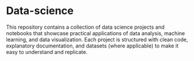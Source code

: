 # Data-science
This repository contains a collection of data science projects and notebooks that showcase practical applications of data analysis, machine learning, and data visualization. Each project is structured with clean code, explanatory documentation, and datasets (where applicable) to make it easy to understand and replicate.  
